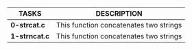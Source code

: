 |**TASKS**		|**DESCRIPTION**						|
|-----------------------|---------------------------------------------------------------|
|**0-strcat.c**		|This function concatenates two strings				|
|**1-strncat.c**	|This function concatenates two strings				|

